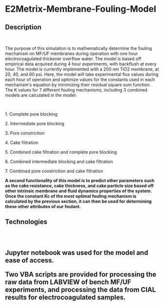 # E2Metrix-Membrane-Fouling-Model

<h2> Description </h2> 

<br>

<p>The purpose of this simulation is to mathematically determine the fouling mechanism on MF/UF membranes during operation with one hour electrocoagulated thickener overflow water. The model is based off empirical data acquired during 4 hour experiments, with backflush at every hour. The model is currently implemented with a 200 nm TiO2 membrane, at 20, 40, and 60 psi. Here, the model will take experimental flux values during each hour of operation and optimize values for the constants used in each mechanism's equation by minimizing their residual square sum function. The K values for 7 different fouling mechanisms, including 3 combined models are calculated in the model: </p>
<br>
<p>1. Complete pore blocking </p>
<p>2. Intermediate pore blocking </p>
<p>3. Pore constriction </p>
<p>4. Cake filtration </p>
<p>5. Combined cake filtration and complete pore blocking </p>
<p>6. Combined intermediate blocking and cake filtration</p>
<p>7. Combined pore constriction and cake filtration </p>

<b>
<p>A second functionality of this model is to predict other parameters such as the cake resistance, cake thickness, and cake particle size based off other intrinsic membrane and fluid dynamics properties of the system. Once the constant Kc of the most optimal fouling mechanism is calculated by the previous section, it can then be used for determining these other attributes of our foulant. </p>


<h2> Technologies <h2>
<br>
<p>Jupyter notebook was used for the model and ease of access.</p>
<p>Two VBA scripts are provided for processing the raw data from LABVIEW of bench MF/UF experiments, and processing the data from CIAL results for electrocoagulated samples.</p>
